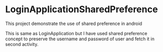 # LoginApplicationSharedPreference

This project demonstrate the use of shared preference in android

This is same as LoginApplication but I have used shared preference concept to preserve the username and password of user and fetch it in second activity. 
